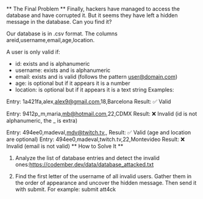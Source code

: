 ** The Final Problem **
Finally, hackers have managed to access the database and have corrupted it. But it seems they have left a hidden message in the database. Can you find it?

Our database is in .csv format. The columns areid,username,email,age,location.

A user is only valid if:

- id: exists and is alphanumeric
- username: exists and is alphanumeric
- email: exists and is valid (follows the pattern user@domain.com)
- age: is optional but if it appears it is a number
- location: is optional but if it appears it is a text string
Examples:

Entry: 1a421fa,alex,alex9@gmail.com,18,Barcelona
Result: ✅ Valid

Entry: 9412p_m,maria,mb@hotmail.com,22,CDMX
Result: ❌ Invalid (id is not alphanumeric, the _ is extra)

Entry: 494ee0,madeval,mdv@twitch.tv,,
Result: ✅ Valid (age and location are optional)
Entry: 494ee0,madeval,twitch.tv,22,Montevideo
Result: ❌ Invalid (email is not valid)
** How to Solve It **
1. Analyze the list of database entries and detect the invalid ones:https://codember.dev/data/database_attacked.txt

2. Find the first letter of the username of all invalid users. Gather them in the order of appearance and uncover the hidden message. Then send it with submit. For example:
submit att4ck
